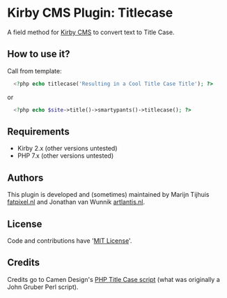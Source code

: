 # Kirby CMS Plugin: Titlecase

A field method for [Kirby CMS](http://getkirby.com) to convert text to Title Case.

## How to use it?

Call from template:

```php
  <?php echo titlecase('Resulting in a Cool Title Case Title'); ?>
```

or

```php
  <?php echo $site->title()->smartypants()->titlecase(); ?>
```

## Requirements

- Kirby 2.x (other versions untested)
- PHP 7.x (other versions untested)

## Authors

This plugin is developed and (sometimes) maintained by Marijn Tijhuis [fatpixel.nl](https://fatpixel.nl) and Jonathan van Wunnik [artlantis.nl](https://artlantis.nl).

## License

Code and contributions have '[MIT License](./license.md)'.

## Credits

Credits go to Camen Design's [PHP Title Case script](http://camendesign.com/code/title-case) (what was originally a John Gruber Perl script).
